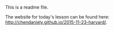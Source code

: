 This is a readme file.

The website for today's lesson can be found here: http://chendaniely.github.io/2015-11-23-harvard/.
